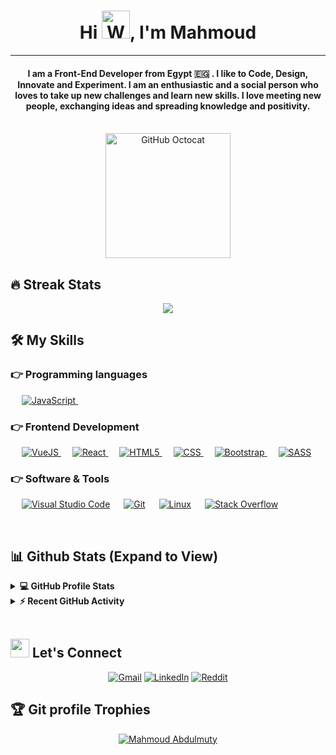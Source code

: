 <h1 align="center">Hi <img src="https://raw.githubusercontent.com/nixin72/nixin72/master/wave.gif" 
         alt="Waving hand animated gif"
         height="45"
         width="45" />, I'm Mahmoud </h1>


<hr/>
<h4 align="center">I am a Front-End Developer from Egypt 🇪🇬 . I like to Code, Design, Innovate and Experiment. I am an enthusiastic and a social person who loves to take up new challenges and learn new skills. I love meeting new people, exchanging ideas and spreading knowledge and positivity.</h4>
<br>

<div align=center>
    <img src="https://myoctocat.com/assets/images/octocats/octocat-20.png" alt="GitHub Octocat" height="200">
</div>


## 🔥 Streak Stats

<p align="center"> 
	<img src="http://github-readme-streak-stats.herokuapp.com?user=mahmoudabdulmuty&theme=algolia&hide_border=true" />
</p>

## 🛠️ My Skills

### 👉 Programming languages

<p align="left"> 
  &emsp;
  <a href="https://developer.mozilla.org/en-US/docs/Web/JavaScript" target="_blank"> 
     <img alt="JavaScript" src="https://img.shields.io/badge/JavaScript%20-%23F7DF1E.svg?logo=javascript&logoColor=black">
   </a>
  &emsp;
</p>

### 👉 Frontend Development
<p align="left">
  &emsp;
  <a href="https://vuejs.org/" target="_blank"> 
    <img alt="VueJS" src="https://img.shields.io/badge/-Vue-4fc08d?style=flat&logo=vuedotjs&logoColor=fff" />
  </a>
  &emsp;
  <a href="https://reactjs.org/" target="_blank"> 
    <img alt="React" src="https://img.shields.io/badge/react-%2320232a.svg?logo=react&logoColor=%2361DAFB"/>
  </a>
  &emsp; 
  <a href="https://www.w3.org/html/" target="_blank"> 
   <img alt="HTML5" src="https://img.shields.io/badge/html5-%23E34F26.svg?logo=html5&logoColor=white">
  </a>   
  &emsp;
  <a href="https://www.w3.org/Style/CSS/" target="_blank">
    <img alt="CSS" src="https://img.shields.io/badge/CSS%20-%231572B6.svg?logo=css3&logoColor=white">
  </a> 
   &emsp;
  <a href="https://getbootstrap.com" target="_blank"> 
    <img alt="Bootstrap" src="https://img.shields.io/badge/Bootstrap-%23563D7C.svg?logo=bootstrap&logoColor=white"/>
  </a>
   &emsp;
  <a href="https://sass-lang.com/" target="_blank"> 
    <img alt="SASS" src="https://img.shields.io/badge/SASS-hotpink.svg?logo=SASS&logoColor=white"/>
  </a>
</p>

  


 ### 👉 Software & Tools
 
<p>
  &emsp;
    <a href="#"><img alt="Visual Studio Code" src="https://img.shields.io/badge/Visual%20Studio%20Code-0078d7.svg?logo=visual-studio-code&logoColor=white"></a>
  &emsp;
    <a href="#"><img alt="Git" src="https://img.shields.io/badge/Git%20-%23F05033.svg?logo=git&logoColor=white"></a>
  &emsp;
    <a href="#"><img alt="Linux" src="https://img.shields.io/badge/Linux-FCC624?style=flat&logo=linux&logoColor=black"></a>
  &emsp;
    <a href="#"><img alt="Stack Overflow" src="https://img.shields.io/badge/-Stack%20Overflow-FE7A16?logo=stack-overflow&logoColor=white"></a>
  &emsp;
</p>

<br/>

## 📊 Github Stats (Expand to View) 


<details> 
  <summary><b>💻 GitHub Profile Stats</b></summary>
  <br/>
  <p align="center">
    <a href="https://github.com/anuraghazra/github-readme-stats"><img alt="Mahmoud's Github Stats" src="https://github-readme-stats.vercel.app/api?username=mahmoudabdulmuty&show_icons=true&count_private=true&theme=algolia" height="192px"/></a>
<br/>
  &nbsp;
	  <img src="https://github-readme-stats.vercel.app/api/top-langs?username=mahmoudabdulmuty&show_icons=true&locale=en&layout=compact&theme=algolia" alt="mahmoudabdulmuty" height="192px"/>
  <br/>
  <b>Note:</b> Top languages is only a metric of the languages my public code consists of and doesn't reflect experience or skill level.
  </p>
</details>


<details>
  <summary><b>⚡ Recent GitHub Activity</b></summary>
  <br/>
   <a href="https://github.com/mahmoudabdulmuty"><img alt="Mahmoud's Activity Graph" src="https://activity-graph.herokuapp.com/graph?username=mahmoudabdulmuty&custom_title=Mahmoud%20Abdulmuty%20Contribution%20Graph&theme=react-dark" /></a>
  <br/>

</details>

<br/>

## <img src="https://media.giphy.com/media/iY8CRBdQXODJSCERIr/giphy.gif" width="30px"> Let's Connect
<p align="center">
	<a href="mailto:mahmoudabdulmuty@gmail.com"><img src="https://img.icons8.com/bubbles/50/000000/gmail.png" alt="Gmail"/></a>
	<a href="https://www.linkedin.com/in/mahmoudabdulmuty/"><img src="https://img.icons8.com/bubbles/50/000000/linkedin.png" alt="LinkedIn"/></a>
	<a href="https://www.reddit.com/user/MahmoudAbdulMuty"><img src="https://img.icons8.com/bubbles/50/000000/reddit.png" alt="Reddit"/></a>
	
</p>

## :trophy: Git profile Trophies

<p align="center"> 
	<a href="https://github.com/ryo-ma/github-profile-trophy"><img src="https://github-profile-trophy.vercel.app/?username=mahmoudabdulmuty&layout=compact&theme=algolia" alt="Mahmoud Abdulmuty" />
	</a> 
</p>
